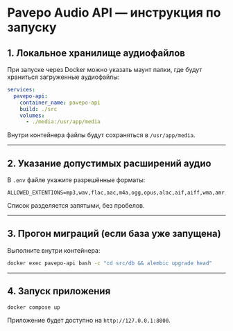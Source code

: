# Pavepo Audio API — инструкция по запуску

## 1. Локальное хранилище аудиофайлов

При запуске через Docker можно указать маунт папки, где будут храниться загруженные аудиофайлы:

```yaml
services:
  pavepo-api:
    container_name: pavepo-api
    build: ./src
    volumes:
      - ./media:/usr/app/media
```

Внутри контейнера файлы будут сохраняться в `/usr/app/media`.

---

## 2. Указание допустимых расширений аудио

В `.env` файле укажите разрешённые форматы:

```env
ALLOWED_EXTENTIONS=mp3,wav,flac,aac,m4a,ogg,opus,alac,aif,aiff,wma,amr,ape,mp2
```

Список разделяется запятыми, без пробелов.

---

## 3. Прогон миграций (если база уже запущена)

Выполните внутри контейнера:

```bash
docker exec pavepo-api bash -c "cd src/db && alembic upgrade head"
```

---

## 4. Запуск приложения

```bash
docker compose up
```

Приложение будет доступно на `http://127.0.0.1:8000`.